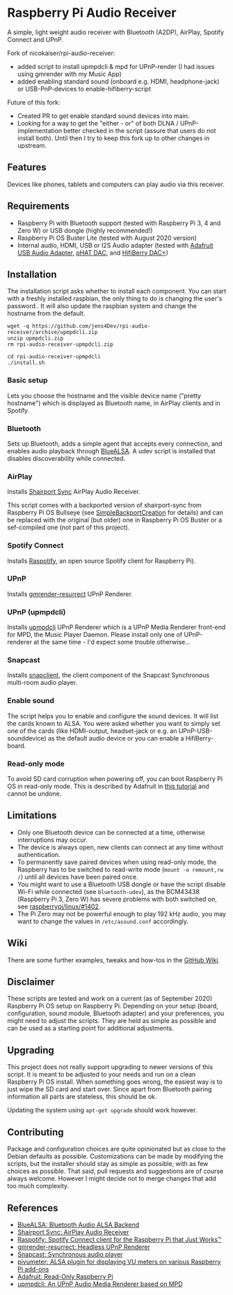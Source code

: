 # Raspberry Pi Audio Receiver

A simple, light weight audio receiver with Bluetooth (A2DP), AirPlay, Spotify Connect and UPnP.

Fork of nicokaiser/rpi-audio-receiver:

* added script to install upmpdcli & mpd for UPnP-render (I had issues using gmrender with my Music App)
* added enabling standard sound (onboard e.g. HDMI, headphone-jack) or USB-PnP-devices to enable-hifiberry-script

Future of this fork:

* Created PR to get enable standard sound devices into main.
* Looking for a way to get the "either - or" of both DLNA / UPnP-implementation better checked in the script (assure that users
do not install both). Until then I try to keep this fork up to other changes in upstream.

## Features

Devices like phones, tablets and computers can play audio via this receiver.

## Requirements

- Raspberry Pi with Bluetooth support (tested with Raspberry Pi 3, 4 and Zero W) or USB dongle (highly recommended!)
- Raspberry Pi OS Buster Lite (tested with August 2020 version)
- Internal audio, HDMI, USB or I2S Audio adapter (tested with [Adafruit USB Audio Adapter](https://www.adafruit.com/product/1475),  [pHAT DAC](https://shop.pimoroni.de/products/phat-dac), and [HifiBerry DAC+](https://www.hifiberry.com/products/dacplus/))

## Installation

The installation script asks whether to install each component. You can start with a freshly installed raspbian, the only thing to do is changing the user's password.. It will also update the raspbian system and change the hostname from the default.

    wget -q https://github.com/jens4Dev/rpi-audio-receiver/archive/upmpdcli.zip
    unzip upmpdcli.zip
    rm rpi-audio-receiver-upmpdcli.zip

    cd rpi-audio-receiver-upmpdcli
    ./install.sh

### Basic setup

Lets you choose the hostname and the visible device name ("pretty hostname") which is displayed as Bluetooth name, in AirPlay clients and in Spotify.

### Bluetooth

Sets up Bluetooth, adds a simple agent that accepts every connection, and enables audio playback through [BlueALSA](https://github.com/Arkq/bluez-alsa). A udev script is installed that disables discoverability while connected.

### AirPlay

Installs [Shairport Sync](https://github.com/mikebrady/shairport-sync) AirPlay Audio Receiver.

This script comes with a backported version of shairport-sync from Raspberry Pi OS Bullseye (see [SimpleBackportCreation](https://wiki.debian.org/SimpleBackportCreation) for details) and can be replaced with the original (but older) one in Raspberry Pi OS Buster or a sef-compiled one (not part of this project).

### Spotify Connect

Installs [Raspotify](https://github.com/dtcooper/raspotify), an open source Spotify client for Raspberry Pi).

### UPnP

Installs [gmrender-resurrect](http://github.com/hzeller/gmrender-resurrect) UPnP Renderer.

### UPnP (upmpdcli)

Installs [upmpdcli](https://www.lesbonscomptes.com/upmpdcli/index.html) UPnP Renderer which is a UPnP Media Renderer front-end for MPD, the Music Player Daemon.
Please install only one of UPnP-renderer at the same time - I'd expect some trouble otherwise...

### Snapcast

Installs [snapclient](https://github.com/badaix/snapcast), the client component of the Snapcast Synchronous multi-room audio player.

### Enable sound

The script helps you to enable and configure the sound devices. It will list the cards known to ALSA. You were asked whether you want to simply
set one of the cards (like HDMI-output, headset-jack or e.g. an UPnP-USB-sounddevice) as the default audio device or you can enable a HifiBerry-board.

### Read-only mode

To avoid SD card corruption when powering off, you can boot Raspberry Pi OS in read-only mode. This is described by Adafruit in [this tutorial](https://learn.adafruit.com/read-only-raspberry-pi/) and cannot be undone.

## Limitations

- Only one Bluetooth device can be connected at a time, otherwise interruptions may occur.
- The device is always open, new clients can connect at any time without authentication.
- To permanently save paired devices when using read-only mode, the Raspberry has to be switched to read-write mode (`mount -o remount,rw /`) until all devices have been paired once.
- You might want to use a Bluetooth USB dongle or have the script disable Wi-Fi while connected (see `bluetooth-udev`), as the BCM43438 (Raspberry Pi 3, Zero W) has severe problems with both switched on, see [raspberrypi/linux/#1402](https://github.com/raspberrypi/linux/issues/1402).
- The Pi Zero may not be powerful enough to play 192 kHz audio, you may want to change the values in `/etc/asound.conf` accordingly.

## Wiki

There are some further examples, tweaks and how-tos in the [GitHub Wiki](https://github.com/nicokaiser/rpi-audio-receiver/wiki).

## Disclaimer

These scripts are tested and work on a current (as of September 2020) Raspberry Pi OS setup on Raspberry Pi. Depending on your setup (board, configuration, sound module, Bluetooth adapter) and your preferences, you might need to adjust the scripts. They are held as simple as possible and can be used as a starting point for additional adjustments.

## Upgrading

This project does not really support upgrading to newer versions of this script. It is meant to be adjusted to your needs and run on a clean Raspberry Pi OS install. When something goes wrong, the easiest way is to just wipe the SD card and start over. Since apart from Bluetooth pairing information all parts are stateless, this should be ok.

Updating the system using `apt-get upgrade` should work however.

## Contributing

Package and configuration choices are quite opinionated but as close to the Debian defaults as possible. Customizations can be made by modifying the scripts, but the installer should stay as simple as possible, with as few choices as possible. That said, pull requests and suggestions are of course always welcome. However I might decide not to merge changes that add too much complexity.

## References

- [BlueALSA: Bluetooth Audio ALSA Backend](https://github.com/Arkq/bluez-alsa)
- [Shairport Sync: AirPlay Audio Receiver](https://github.com/mikebrady/shairport-sync)
- [Raspotify: Spotify Connect client for the Raspberry Pi that Just Works™](https://github.com/dtcooper/raspotify)
- [gmrender-resurrect: Headless UPnP Renderer](http://github.com/hzeller/gmrender-resurrect)
- [Snapcast: Synchronous audio player](https://github.com/badaix/snapcast)
- [pivumeter: ALSA plugin for displaying VU meters on various Raspberry Pi add-ons](https://github.com/pimoroni/pivumeter)
- [Adafruit: Read-Only Raspberry Pi](https://github.com/adafruit/Raspberry-Pi-Installer-Scripts/blob/master/read-only-fs.sh)
- [upmpdcli: An UPnP Audio Media Renderer based on MPD](https://www.lesbonscomptes.com/upmpdcli/index.html)